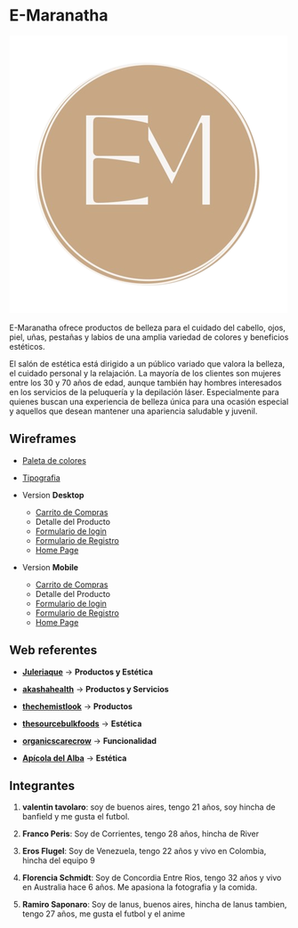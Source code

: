 # E-Maranatha

![Logo E-Maranatha](/public/img/maranatha_logo.png "Ir a la página web")

E-Maranatha ofrece productos de belleza para el cuidado del cabello, ojos, piel, uñas, pestañas y labios de una amplia variedad de colores y beneficios estéticos.

El salón de estética está dirigido a un público variado que valora la belleza, el cuidado personal y la relajación. La mayoría de los clientes son mujeres entre los 30 y 70 años de edad, aunque también hay hombres interesados en los servicios de la peluquería y la depilación láser. Especialmente para quienes buscan una experiencia de belleza única para una ocasión especial y aquellos que desean mantener una apariencia saludable y juvenil.

## Wireframes

- [Paleta de colores](https://coolors.co/palette/f7f6f4-e8e2d5-c9a885-b69c7f-737061 "Selected by Florencia Schdmit")
- [Tipografia](https://fonts.google.com/specimen/Karla?query=karla "Selected by Florencia Schmidt")

- Version **Desktop**

  - [Carrito de Compras](https://marvelapp.com/prototype/ef88333/screen/91551651 "by Eros Flugel")
  - Detalle del Producto
  - [Formulario de login](https://marvelapp.com/prototype/6b68jhh/screen/91563701 "by Valentin Tavolaro")
  - [Formulario de Registro](https://marvelapp.com/prototype/19b2idj4/screen/91582081 "by Ramiro Saponaro")
  - [Home Page](https://marvelapp.com/prototype/6b4c03a "by Florenncia Schmidt")

- Version **Mobile**

  - [Carrito de Compras](https://marvelapp.com/prototype/ef88333/screen/91574878 "by Eros Flugel")
  - Detalle del Producto
  - [Formulario de login](https://marvelapp.com/prototype/6b68jhh/screen/91564062 "by Valentin Tavolaro")
  - [Formulario de Registro](https://marvelapp.com/prototype/19b2idj4/screen/91582398 "by Ramiro Saponaro")
  - [Home Page](https://marvelapp.com/prototype/6b4c03a "by Florenncia Schmidt")

## Web referentes

<!--
Opciones para agregar como tipo:

-Productos o Servicios
-Clientes o Público
-Estética
-Funcionalidades
-->

- [**Juleriaque**](https://www.juleriaque.com.ar/ "E-commerce de productos similares con una estética muy acertada") -> **Productos y Estética**
- [**akashahealth**](https://akashahealth.com.au "Web que ofrece servicio terapias que sirve para el feature de consultas de nuestra web") -> **Productos y Servicios**
- [**thechemistlook**](https://thechemistlook.com.ar "E-commerce de productos de belleza de referencia") -> **Productos**
- [**thesourcebulkfoods**](https://shop.thesourcebulkfoods.com.au "Una web muy userfriendly, además tiene una buena gama de colores y tipografías que pueden ir bien con productos de belleza") -> **Estética**
- [**organicscarecrow**](https://organicscarecrow.com "Un E-commerce muy user friendly, sencillo y claro") -> **Funcionalidad**

- [**Apícola del Alba**](https://apicoladelalba.cl/ "El carrito de compras de esta página es estéticamente similar al producto deseado") -> **Estética**

## Integrantes

1. **valentin tavolaro**: soy de buenos aires, tengo 21 años, soy hincha de banfield y me gusta el futbol.

2. **Franco Peris**: Soy de Corrientes, tengo 28 años, hincha de River

3. **Eros Flugel**: Soy de Venezuela, tengo 22 años y vivo en Colombia, hincha del equipo 9

4. **Florencia Schmidt**: Soy de Concordia Entre Rios, tengo 32 años y vivo en Australia hace 6 años. Me apasiona la fotografia y la comida.

5. **Ramiro Saponaro**: Soy de lanus, buenos aires, hincha de lanus tambien, tengo 27 años, me gusta el futbol y el anime
